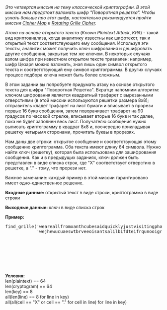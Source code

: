 <p>
<i>
Это четвертая миссия на тему классической криптографии. В этой миссии нам предстоит взломать шифр "Поворотная решетка". Чтобы узнать больше про этот шифр, настоятельно рекомендуется пройти миссии <a href="https://py.checkio.org/mission/cipher-map2/">Cipher Map</a> и <a href="https://py.checkio.org/mission/rotating-grille-cipher/">Rotating Grille Cipher</a>.
</i>  
</p>


<p>
<i>Атака на основе открытого текста</i> (<i>Known Plaintext Attack</i>,  <i>KPA</i>) - такой вид криптоанализа, когда аналитику известны как шифртекст, так и открытый текст соответствующего ему сообщения. Используя эти тексты, аналитик может получить ключ шифрования и дешифровать другие сообщения, закрытые тем же ключом. В некоторых случаях взлом шифра при известном открытом тексте тривиален: например, шифр Цезаря можно взломать, зная лишь один символ открытого текста и соответствующий ему символ криптограммы. В других случаях процесс подбора ключа может быть более сложным.
</p>

<p>
В этом задании вы попробуете придумать атаку на основе открытого текста для шифра "Поворотная Решетка". Вкратце напомним алгоритм: ключом шифрования является квадратный трафарет с вырезанными отверстиями (в этой миссии используются решетки размера 8х8); отправитель кладет трафарет на лист бумаги и вписывает в прорези первые 16 букв сообщения, затем поворачивает трафарет на 90 градусов по часовой стрелке, вписывает вторые 16 букв и так далее, пока не будет заполнен весь лист. Получателю сообщения нужно выписать криптограмму в квадрат 8х8 и, поочередно прикладывая решетку четырьмя сторонами, прочитать буквы в прорезях.
</p>
<p>
Нам даны две строки: открытое сообщение и соответствующая этому сообщению криптограмма. Оба текста имеют длину 64 символа. Нужно найти ключ (решетку), которая была использована для зашифрования сообщения. Как и в предыдущих заданиях, ключ должен быть представлен в виде списка строк, где "Х" соответствует отверстию в решетке, а "." - тому, что прорези нет.
</p>
<p>
Важное замечание: каждый пример в этой миссии гарантировано имеет одно-единственное решение.
</p>

<p>
    <strong>Входные данные: </strong> открытый текст в виде строки, криптограмма в виде строки 
</p>

<p>
    <strong>Выходные данные: </strong> ключ в виде списка строк
</p>


<!-- Give some usage examples -->
<div class="for_info_only">
    <p>
        <strong>Пример:</strong>
    </p>
<pre class="brush: python">
find_grille('weareallfromxanthcubesaidquicklyjustvisitingphazewewontbeforlong',
            'wejhewucuaeswtbrveeoisantsalilbifdteifrqunooigrmplxcakhonnlagtyz') == ['X...X...',
                                                                                    '.X.....X',
                                                                                    '..X...X.',
                                                                                    '...X.X..',
                                                                                    'X.....X.',
                                                                                    '...X...X',
                                                                                    '..X.X...',
                                                                                    '.X...X..']                                   
</pre>
</div>


<p>
    <strong>Условия:</strong><br>
    len(plaintext) == 64<br>
    len(cryptogram) == 64<br>
    len(key) == 8<br>
    all(len(line) == 8 for line in key)<br>
    all(all(cell == "X" or cell == "." for cell in line) for line in key)<br>
</p>

